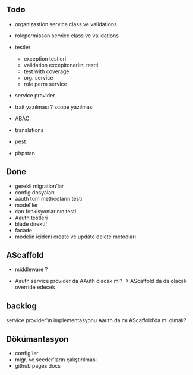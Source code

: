 ## Todo

- organizastion service class ve validations
- rolepermisson service class ve validations
- testler
  - exception testleri
  - validation excepitonarlını testti
  - test with coverage
  - org. service
  - role perm service


- service provider

- trait yazılması ? scope yazılması
- ABAC
- translations
- pest
- phpstan

## Done
- gerekli migration'lar 
- config dosyaları 
- aauth tüm methodların testi
- model'ler
- can fonkisyonlarının testi
- Aauth testleri
- blade direktif
- facade
- modelin içideni create ve update delete metodları



## AScaffold
- middleware ?

- Aauth service provider da AAuth olacak mı? -> AScaffold da da olacak override edecek




## backlog
service provider'ın implementasyonu Aauth da mı AScaffold'da mı olmalı?

## Dökümantasyon

- config'ler
- migr. ve seeder'ların çalıştırılması
- github pages docs
